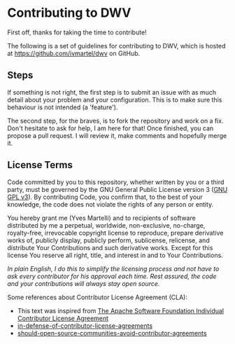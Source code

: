 # Contributing to DWV

First off, thanks for taking the time to contribute!

The following is a set of guidelines for contributing to DWV,
which is hosted at https://github.com/ivmartel/dwv on GitHub.

## Steps

If something is not right, the first step is to submit an issue with as much detail
about your problem and your configuration. This is to make sure this behaviour is not
intended (a 'feature').

The second step, for the braves, is to fork the repository and work on a fix. Don't hesitate
to ask for help, I am here for that! Once finished, you can propose a pull request. I will review
it, make comments and hopefully merge it.

## License Terms

Code committed by you to this repository, whether written by you or a third party, must be
governed by the GNU General Public License version 3 ([GNU GPL v3](http://www.gnu.org/licenses/gpl-3.0.en.html)). By contributing Code,
you confirm that, to the best of your knowledge, the code does not violate the
rights of any person or entity.

You hereby grant me (Yves Martelli) and to recipients of software distributed by me
a perpetual, worldwide, non-exclusive, no-charge, royalty-free, irrevocable copyright
license to reproduce, prepare derivative works of, publicly display, publicly perform,
sublicense, relicense, and distribute Your Contributions and such derivative works. Except for this license
You reserve all right, title, and interest in and to Your Contributions.

_In plain English, I do this to simplify the licensing process and not have to ask every contributor
for his approval each time. Rest assured, the code and your contributions will always stay open source._

Some references about Contributor License Agreement (CLA):

- This text was inspired from [The Apache Software Foundation Individual Contributor License Agreement](https://www.apache.org/licenses/icla.txt)
- [in-defense-of-contributor-license-agreements](https://julien.ponge.org/blog/in-defense-of-contributor-license-agreements/)
- [should-open-source-communities-avoid-contributor-agreements](http://www.computerworlduk.com/blogs/simon-says/should-open-source-communities-avoid-contributor-agreements-3569648/)
